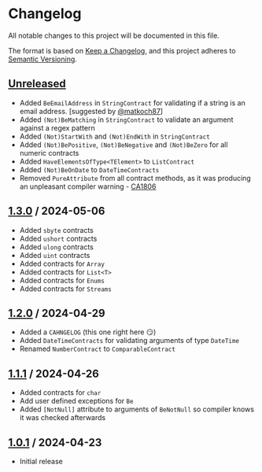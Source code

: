 # Changelog

All notable changes to this project will be documented in this file.

The format is based on [Keep a Changelog](https://keepachangelog.com/en/1.1.0/),
and this project adheres to [Semantic Versioning](https://semver.org/spec/v2.0.0.html).

## [Unreleased]
- Added `BeEmailAddress` in `StringContract` for validating if a string is an email address. [suggested by [@matkoch87](https://x.com/matkoch87/status/1787511006085705889)]
- Added `(Not)BeMatching` in `StringContract` to validate an argument against a regex pattern
- Added `(Not)StartWith` and `(Not)EndWith` in `StringContract`
- Added `(Not)BePositive`, `(Not)BeNegative` and `(Not)BeZero` for all numeric contracts
- Added `HaveElementsOfType<TElement>` to `ListContract`
- Added `(Not)BeOnDate` to `DateTimeContracts`
- Removed `PureAttribute` from all contract methods, as it was producing an unpleasant compiler warning - [CA1806](https://learn.microsoft.com/en-us/dotnet/fundamentals/code-analysis/quality-rules/ca1806)
 
## [1.3.0] / 2024-05-06
- Added `sbyte` contracts
- Added `ushort` contracts
- Added `ulong` contracts
- Added `uint` contracts
- Added contracts for `Array`
- Added contracts for `List<T>`
- Added contracts for `Enums`
- Added contracts for `Streams`

## [1.2.0] / 2024-04-29
- Added a `CAHNGELOG` (this one right here 😏)
- Added `DateTimeContracts` for validating arguments of type `DateTime`
- Renamed `NumberContract` to `ComparableContract`

## [1.1.1] / 2024-04-26
- Added contracts for `char`
- Add user defined exceptions for `Be`
- Added `[NotNull]` attribute to arguments of `BeNotNull` so compiler knows it was checked afterwards

## [1.0.1] / 2024-04-23
- Initial release

[Unreleased]: https://github.com/FluentContracts/FluentContracts/compare/1.3.0...HEAD
[1.3.0]: https://github.com/FluentContracts/FluentContracts/compare/1.2.0...1.3.0
[1.2.0]: https://github.com/FluentContracts/FluentContracts/compare/1.1.1...1.2.0
[1.1.1]: https://github.com/FluentContracts/FluentContracts/compare/1.0.1...1.1.1
[1.0.1]: https://github.com/FluentContracts/FluentContracts/tree/1.0.1
